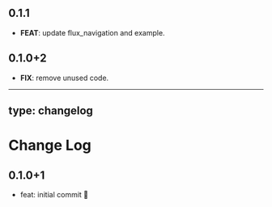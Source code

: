 ## 0.1.1

 - **FEAT**: update flux_navigation and example.

## 0.1.0+2

 - **FIX**: remove unused code.

---
type: changelog
---

# Change Log

## 0.1.0+1

- feat: initial commit 🎉
